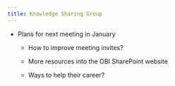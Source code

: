 ```yaml
---
title: Knowledge Sharing Group
---
```


- Plans for next meeting in January
	 - How to improve meeting invites?

	 - More resources into the OBI SharePoint website

	 - Ways to help their career?
